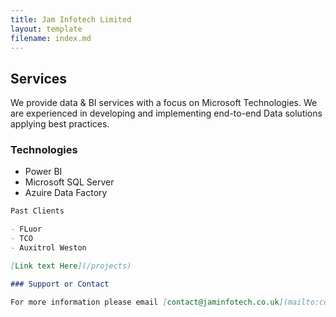 ```yaml
---
title: Jam Infotech Limited
layout: template
filename: index.md
--- 
```

## Services

We provide data & BI services with a focus on Microsoft Technologies. We are experienced in developing and implementing end-to-end Data solutions applying best practices. 

### Technologies
- Power BI
- Microsoft SQL Server
- Azuire Data Factory


```markdown
Past Clients

- FLuor
- TCO
- Auxitrol Weston

[Link text Here](/projects)

### Support or Contact

For more information please email [contact@jaminfotech.co.uk](mailto:contact@jaminfotech.co.uk)
